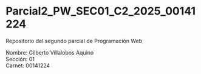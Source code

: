 # Parcial2_PW_SEC01_C2_2025_00141224
Repositorio del segundo parcial de Programación Web

Nombre: Gilberto Villalobos Aquino  
Sección: 01  
Carnet: 00141224
